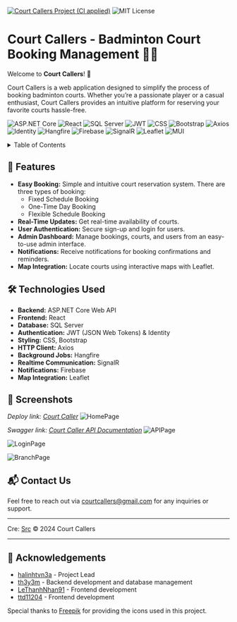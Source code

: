 [![Court Callers Project (CI applied)](https://github.com/th3y3m/court-callers/actions/workflows/ci-script.yml/badge.svg)](https://github.com/th3y3m/court-callers/actions/workflows/ci-script.yml)
![MIT License](https://img.shields.io/badge/License-MIT-yellow.svg)


# Court Callers - Badminton Court Booking Management 🎾🏸
Welcome to **Court Callers**! 🎉

Court Callers is a web application designed to simplify the process of booking badminton courts. Whether you’re a passionate player or a casual enthusiast, Court Callers provides an intuitive platform for reserving your favorite courts hassle-free.

![ASP.NET Core](https://img.shields.io/badge/ASP.NET_Core-5C2D91?style=for-the-badge&logo=dot-net&logoColor=white)
![React](https://img.shields.io/badge/React-20232A?style=for-the-badge&logo=react&logoColor=61DAFB)
![SQL Server](https://img.shields.io/badge/SQL_Server-CC2927?style=for-the-badge&logo=microsoft-sql-server&logoColor=white)
![JWT](https://img.shields.io/badge/JWT-black?style=for-the-badge&logo=JSON%20web%20tokens)
![CSS](https://img.shields.io/badge/CSS-1572B6?style=for-the-badge&logo=css3&logoColor=white)
![Bootstrap](https://img.shields.io/badge/Bootstrap-563D7C?style=for-the-badge&logo=bootstrap&logoColor=white)
![Axios](https://img.shields.io/badge/Axios-5A29E4?style=for-the-badge&logo=axios&logoColor=white)
![Identity](https://img.shields.io/badge/Identity-0078D4?style=for-the-badge&logo=asp.net&logoColor=white)
![Hangfire](https://img.shields.io/badge/Hangfire-FF5722?style=for-the-badge&logo=hangfire&logoColor=white)
![Firebase](https://img.shields.io/badge/Firebase-FFCA28?style=for-the-badge&logo=firebase&logoColor=black)
![SignalR](https://img.shields.io/badge/SignalR-5C2D91?style=for-the-badge&logo=signalr&logoColor=white)
![Leaflet](https://img.shields.io/badge/Leaflet-199900?style=for-the-badge&logo=leaflet&logoColor=white)
![MUI](https://img.shields.io/badge/MUI-007FFF?style=for-the-badge&logo=mui&logoColor=white)


<details>
  <summary>Table of Contents</summary>
  <ol>
    <li><a href="#-features">Features</a></li>
    <li><a href="#-technologies-used">Technologies Used</a></li>
    <li><a href="#-screenshots">Screenshots</a></li>
    <li><a href="#-contact-us">Contact Us</a></li>
    <li><a href="#-acknowledgements">Acknowledgements</a></li>
  </ol>
</details>

## 🚀 Features
- **Easy Booking:** Simple and intuitive court reservation system. There are three types of booking:
  - Fixed Schedule Booking
  - One-Time Day Booking
  - Flexible Schedule Booking
- **Real-Time Updates:** Get real-time availability of courts.
- **User Authentication:** Secure sign-up and login for users.
- **Admin Dashboard:** Manage bookings, courts, and users from an easy-to-use admin interface.
- **Notifications:** Receive notifications for booking confirmations and reminders.
- **Map Integration:** Locate courts using interactive maps with Leaflet.

## 🛠️ Technologies Used
- **Backend:** ASP.NET Core Web API
- **Frontend:** React
- **Database:** SQL Server
- **Authentication:** JWT (JSON Web Tokens) & Identity
- **Styling:** CSS, Bootstrap
- **HTTP Client:** Axios
- **Background Jobs:** Hangfire
- **Realtime Communication:** SignalR
- **Notifications:** Firebase
- **Map Integration:** Leaflet

## 📸 Screenshots
*Deploy link: [Court Caller](https://court-caller-deploy.vercel.app/)*
![HomePage](https://github.com/th3y3m/court-callers/blob/main/screenshots/Home.jpeg)

*Swagger link: [Court Caller API Documentation](https://courtcaller.azurewebsites.net/swagger/index.html)*
![APIPage](https://github.com/th3y3m/court-callers/blob/main/screenshots/Swagger.jpeg)

![LoginPage](https://github.com/th3y3m/court-callers/blob/main/screenshots/Login.jpeg)

![BranchPage](https://github.com/th3y3m/court-callers/blob/main/screenshots/Booking.jpeg)

## 📬 Contact Us
Feel free to reach out via [courtcallers@gmail.com](mailto:courtcallers@gmail.com) for any inquiries or support.

---
Cre: [Src](https://github.com/halinhtvn3a/SWP391_Project)
&#169; 2024 Court Callers

---

## 🌟 Acknowledgements

- [halinhtvn3a](https://github.com/halinhtvn3a) - Project Lead
- [th3y3m](https://github.com/th3y3m) - Backend development and database management
- [LeThanhNhan91](https://github.com/LeThanhNhan91) - Frontend development
- [ttd11204](https://github.com/ttd11204) - Frontend development

Special thanks to [Freepik](https://www.freepik.com) for providing the icons used in this project.
